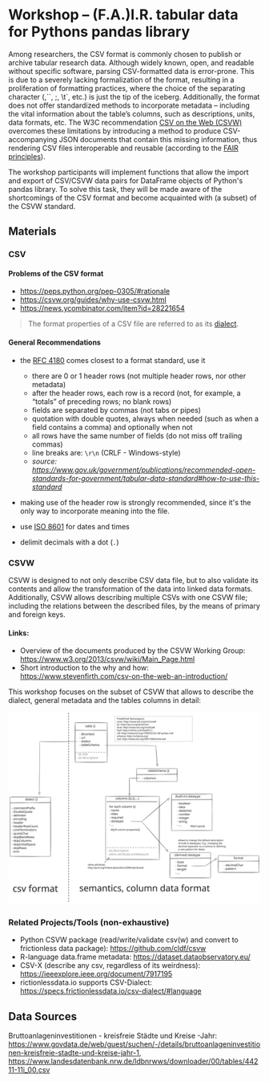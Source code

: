 # Workshop – (F.A.)I.R. tabular data for Pythons pandas library

Among researchers, the CSV format is commonly chosen to publish or archive tabular research data. Although widely known, open, and readable without specific software, parsing CSV-formatted data is error-prone. This is due to a severely lacking formalization of the format, resulting in a proliferation of formatting practices, where the choice of the separating character (,``, ;, \t`, etc.) is just the tip of the iceberg. Additionally, the format does not offer standardized methods to incorporate metadata – including the vital information about the table’s columns, such as descriptions, units, data formats, etc. The W3C recommendation [CSV on the Web (CSVW)](https://www.w3.org/TR/2015/REC-tabular-data-model-20151217/) overcomes these limitations by introducing a method to produce CSV-accompanying JSON documents that contain this missing information, thus rendering CSV files interoperable and reusable (according to the [FAIR principles](https://www.go-fair.org/fair-principles/)).

The workshop participants will implement functions that allow the import and export of CSV/CSVW data pairs for DataFrame objects of Python's pandas library. To solve this task, they will be made aware of the shortcomings of the CSV format and become acquainted with (a subset) of the CSVW standard.


## Materials

### CSV

#### Problems of the CSV format

- https://peps.python.org/pep-0305/#rationale
- https://csvw.org/guides/why-use-csvw.html
- https://news.ycombinator.com/item?id=28221654

> The format properties of a CSV file are referred to as its [dialect](https://www.w3.org/TR/tabular-metadata/#dfn-dialect-description).

#### General Recommendations

- the [RFC 4180](https://www.ietf.org/rfc/rfc4180.txt) comes closest to a format standard, use it
  - there are 0 or 1 header rows (not multiple header rows, nor other metadata)
  - after the header rows, each row is a record (not, for example, a “totals” of preceding rows; no blank rows)
  - fields are separated by commas (not tabs or pipes)
  - quotation with double quotes, always when needed (such as when a field contains a comma) and optionally when not
  - all rows have the same number of fields (do not miss off trailing commas)
  - line breaks are: `\r\n` (CRLF - Windows-style)
  - *source: https://www.gov.uk/government/publications/recommended-open-standards-for-government/tabular-data-standard#how-to-use-this-standard*

- making use of the header row is strongly recommended, since it's the only way to incorporate meaning into the file.
- use [ISO 8601](https://www.iso.org/iso-8601-date-and-time-format.html) for dates and times
- delimit decimals with a dot (`.`)

### CSVW

CSVW is designed to not only describe CSV data file, but to also validate its contents and allow the transformation of the data into linked data formats. Additionally, CSVW allows describing multiple CSVs with one CSVW file; including the relations between the described files, by the means of primary and foreign keys.

#### Links:

- Overview of the documents produced by the CSVW Working Group: https://www.w3.org/2013/csvw/wiki/Main_Page.html
- Short introduction to the why and how: https://www.stevenfirth.com/csv-on-the-web-an-introduction/


This workshop focuses on the subset of CSVW that allows to describe the dialect, general metadata and the tables columns in detail:

![](subset.svg)

### Related Projects/Tools (non-exhaustive)

- Python CSVW package (read/write/validate csv(w) and convert to frictionless data package): https://github.com/cldf/csvw 
- R-language data.frame metadata: https://dataset.dataobservatory.eu/ 
- CSV-X (describe any csv, regardless of its weirdness): https://ieeexplore.ieee.org/document/7917195 
- rictionlessdata.io supports CSV-Dialect: https://specs.frictionlessdata.io/csv-dialect/#language 

## Data Sources

Bruttoanlageninvestitionen - kreisfreie Städte und Kreise -Jahr: https://www.govdata.de/web/guest/suchen/-/details/bruttoanlageninvestitionen-kreisfreie-stadte-und-kreise-jahr-1, https://www.landesdatenbank.nrw.de/ldbnrwws/downloader/00/tables/44211-11i_00.csv

